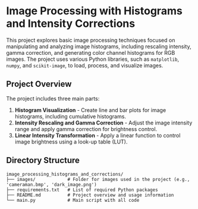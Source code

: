 # Image Processing with Histograms and Intensity Corrections

This project explores basic image processing techniques focused on manipulating and analyzing image histograms, including rescaling intensity, gamma correction, and generating color channel histograms for RGB images. The project uses various Python libraries, such as `matplotlib`, `numpy`, and `scikit-image`, to load, process, and visualize images.

## Project Overview

The project includes three main parts:

1. **Histogram Visualization** - Create line and bar plots for image histograms, including cumulative histograms.
2. **Intensity Rescaling and Gamma Correction** - Adjust the image intensity range and apply gamma correction for brightness control.
3. **Linear Intensity Transformation** - Apply a linear function to control image brightness using a look-up table (LUT).

## Directory Structure

```plaintext
image_processing_histograms_and_corrections/
├── images/            # Folder for images used in the project (e.g., 'cameraman.bmp', 'dark_image.png')
├── requirements.txt   # List of required Python packages
├── README.md          # Project overview and usage information
└── main.py            # Main script with all code
